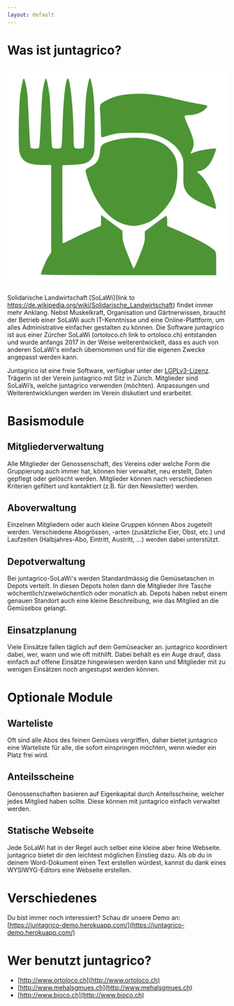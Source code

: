```yaml
---
layout: default
---
```


# Was ist juntagrico?

![juntagrico - logo](/assets/images/juntagrico.svg)

Solidarische Landwirtschaft [SoLaWi](link to https://de.wikipedia.org/wiki/Solidarische_Landwirtschaft) findet immer mehr Anklang. Nebst Muskelkraft, Organisation und Gärtnerwissen, braucht der Betrieb einer SoLaWi auch IT-Kenntnisse und eine Online-Plattform, um alles Administrative einfacher gestalten zu können.
Die Software juntagrico ist aus einer Zürcher SoLaWi (ortoloco.ch link to ortoloco.ch) entstanden und wurde anfangs 2017 in der Weise weiterentwickelt, dass es auch von anderen SoLaWi's einfach übernommen und für die eigenen Zwecke angepasst werden kann.

Juntagrico ist eine freie Software, verfügbar unter der [LGPLv3-Lizenz](https://de.wikipedia.org/wiki/GNU_Lesser_General_Public_License). Trägerin ist der Verein juntagrico mit Sitz in Zürich. Mitglieder sind SoLaWi’s, welche juntagrico verwenden (möchten). Anpassungen und Weiterentwicklungen werden im Verein diskutiert und erarbeitet. 

# Basismodule

## Mitgliederverwaltung 
Alle Mitglieder der Genossenschaft, des Vereins oder welche Form die Gruppierung auch immer hat, können hier verwaltet, neu erstellt, Daten gepflegt oder gelöscht werden. Mitglieder können nach verschiedenen Kriterien gefiltert und kontaktiert (z.B. für den Newsletter) werden.

## Aboverwaltung
Einzelnen Mitgliedern oder auch kleine Gruppen können Abos zugeteilt werden. Verschiedene Abogrössen, -arten (zusätzliche Eier, Obst, etc.) und Laufzeiten (Halbjahres-Abo, Eintritt, Austritt, ...) werden dabei unterstützt.

## Depotverwaltung
Bei juntagrico-SoLaWi's werden Standardmässig die Gemüsetaschen in Depots verteilt. In diesen Depots holen dann die Mitglieder ihre Tasche wöchentlich/zweiwöchentlich oder monatlich ab. Depots haben nebst einem genauen Standort auch eine kleine Beschreibung, wie das Mitglied an die Gemüsebox gelangt.

## Einsatzplanung
Viele Einsätze fallen täglich auf dem Gemüseacker an. juntagrico koordiniert dabei, wer, wann und wie oft mithilft. Dabei behält es ein Auge drauf, dass einfach auf offene Einsätze hingewiesen werden kann und Mitglieder mit zu wenigen Einsätzen noch angestupst werden können.

# Optionale Module

## Warteliste
Oft sind alle Abos des feinen Gemüses vergriffen, daher bietet juntagrico eine Warteliste für alle, die sofort einspringen möchten, wenn wieder ein Platz frei wird.

## Anteilsscheine
Genossenschaften basieren auf Eigenkapital durch Anteilsscheine, welcher jedes Mitglied haben sollte. Diese können mit juntagrico einfach verwaltet werden.

## Statische Webseite
Jede SoLaWi hat in der Regel auch selber eine kleine aber feine Webseite. juntagrico bietet dir den leichtest möglichen Einstieg dazu. Als ob du in deinem Word-Dokument einen Text erstellen würdest, kannst du dank eines WYSIWYG-Editors eine Webseite erstellen.

# Verschiedenes

Du bist immer noch interessiert? Schau dir unsere Demo an:
[https://juntagrico-demo.herokuapp.com/](https://juntagrico-demo.herokuapp.com/)

# Wer benutzt juntagrico?
* [http://www.ortoloco.ch](http://www.ortoloco.ch)
* [http://www.mehalsgmues.ch](http://www.mehalsgmues.ch)
* [http://www.bioco.ch](http://www.bioco.ch)

